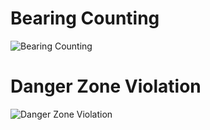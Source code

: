 # Bearing Counting
![Bearing Counting](https://github.com/ShaShekhar/myProjects/blob/main/bearing_counting.gif)

# Danger Zone Violation
![Danger Zone Violation](https://github.com/ShaShekhar/myProjects/blob/main/plant_monitoring.gif)
